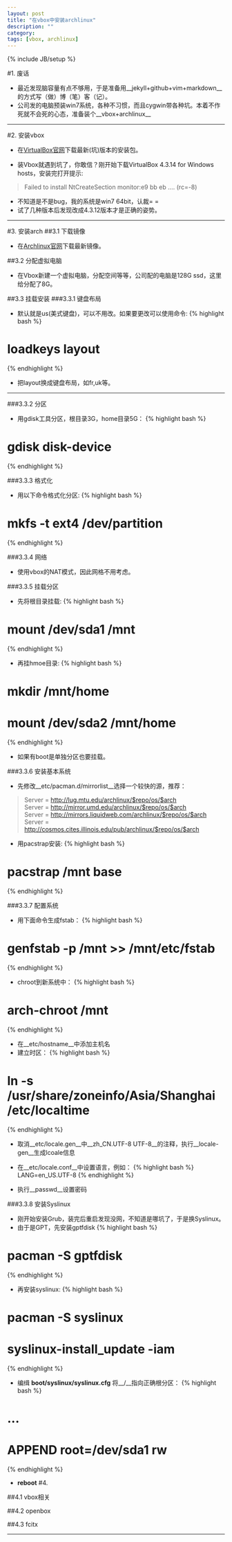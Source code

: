 ```yaml
---
layout: post
title: "在vbox中安装archlinux"
description: ""
category: 
tags: [vbox, archlinux]
---
```

{% include JB/setup %}


#1. 废话
- 最近发现脑容量有点不够用，于是准备用__jekyll+github+vim+markdown__的方式写（做）博（笔）客（记）。
- 公司发的电脑预装win7系统，各种不习惯，而且cygwin带各种坑。本着不作死就不会死的心态，准备装个__vbox+archlinux__

---

#2. 安装vbox
- 在[VirtualBox官网](https://www.virtualbox.org/wiki/Downloads)下载最新(坑)版本的安装包。

- 装Vbox就遇到坑了，你敢信？刚开始下载VirtualBox 4.3.14 for Windows hosts，安装完打开提示:
>Failed to install NtCreateSection monitor:e9 bb eb ....
>(rc=-8)

- 不知道是不是bug，我的系统是win7 64bit，认裁= =
- 试了几种版本后发现改成4.3.12版本才是正确的姿势。

---

#3. 安装arch
##3.1 下载镜像
- 在[Archlinux官网](https://www.archlinux.org/download/)下载最新镜像。

##3.2 分配虚拟电脑
- 在Vbox新建一个虚拟电脑，分配空间等等，公司配的电脑是128G ssd，这里给分配了8G。

##3.3 挂载安装
###3.3.1 键盘布局
- 默认就是us(美式键盘)，可以不用改。如果要更改可以使用命令:
{% highlight bash %}
# loadkeys layout
{% endhighlight %}
- 把layout换成键盘布局，如fr,uk等。

---
###3.3.2 分区
- 用gdisk工具分区，根目录3G，home目录5G：
{% highlight bash %}
# gdisk disk-device
{% endhighlight %}

###3.3.3 格式化
- 用以下命令格式化分区:
{% highlight bash %}
# mkfs -t ext4 /dev/partition
{% endhighlight %}

###3.3.4 网络
- 使用vbox的NAT模式，因此网格不用考虑。

###3.3.5 挂载分区
- 先将根目录挂载:
{% highlight bash %}
# mount /dev/sda1 /mnt
{% endhighlight %}
- 再挂hmoe目录:
{% highlight bash %}
# mkdir /mnt/home
# mount /dev/sda2 /mnt/home
{% endhighlight %}
- 如果有boot是单独分区也要挂载。

###3.3.6 安装基本系统
- 先修改__etc/pacman.d/mirrorlist__选择一个较快的源，推荐：
> Server = http://lug.mtu.edu/archlinux/$repo/os/$arch  
> Server = http://mirror.umd.edu/archlinux/$repo/os/$arch  
> Server = http://mirrors.liquidweb.com/archlinux/$repo/os/$arch  
> Server = http://cosmos.cites.illinois.edu/pub/archlinux/$repo/os/$arch  

- 用pacstrap安装:
{% highlight bash %}
# pacstrap /mnt base
{% endhighlight %}

###3.3.7 配置系统 
- 用下面命令生成fstab：
{% highlight bash %}
# genfstab -p /mnt >> /mnt/etc/fstab
{% endhighlight %}

- chroot到新系统中：
{% highlight bash %}
# arch-chroot /mnt
{% endhighlight %}

- 在__etc/hostname__中添加主机名
- 建立时区：
{% highlight bash %}
# ln -s /usr/share/zoneinfo/Asia/Shanghai /etc/localtime
{% endhighlight %}

- 取消__etc/locale.gen__中__zh_CN.UTF-8 UTF-8__的注释，执行__locale-gen__生成lcoale信息
- 在__etc/locale.conf__中设置语言，例如：
{% highlight bash %}
LANG=en_US.UTF-8
{% endhighlight %}

- 执行__passwd__设置密码

###3.3.8 安装Syslinux
- 刚开始安装Grub，装完后重启发现没网，不知道是哪坑了，于是换Syslinux。
- 由于是GPT，先安装gptfdisk
{% highlight bash %}
# pacman -S gptfdisk
{% endhighlight %}

- 再安装syslinux:
{% highlight bash %}
# pacman -S syslinux
# syslinux-install_update -iam
{% endhighlight %}

- 编缉 __boot/syslinux/syslinux.cfg__ 将__/__指向正确根分区：
{% highlight bash %}
# ...
# APPEND root=/dev/sda1 rw
{% endhighlight %}

- __reboot__
#4. 

##4.1 vbox相关

##4.2 openbox

##4.3 fcitx

---
